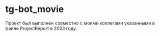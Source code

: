 # tg-bot_movie

Проект был выполнен совместно с моими коллегами указанными в файле ProjectReport в 2023 году.
